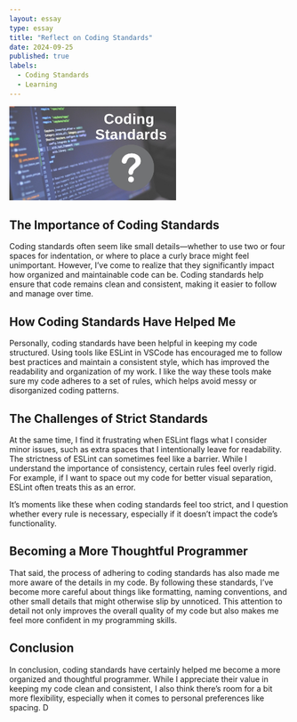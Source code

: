 ```yaml
---
layout: essay  
type: essay  
title: "Reflect on Coding Standards"  
date: 2024-09-25  
published: true  
labels:  
  - Coding Standards  
  - Learning  
---
```


<img width="300px" class="rounded float-start pe-4" src="../img/codingStandards.png">

## The Importance of Coding Standards

Coding standards often seem like small details—whether to use two or four spaces for indentation, or where to place a curly brace might feel unimportant. However, I’ve come to realize that they significantly impact how organized and maintainable code can be. Coding standards help ensure that code remains clean and consistent, making it easier to follow and manage over time.

## How Coding Standards Have Helped Me

Personally, coding standards have been helpful in keeping my code structured. Using tools like ESLint in VSCode has encouraged me to follow best practices and maintain a consistent style, which has improved the readability and organization of my work. I like the way these tools make sure my code adheres to a set of rules, which helps avoid messy or disorganized coding patterns.

## The Challenges of Strict Standards

At the same time, I find it frustrating when ESLint flags what I consider minor issues, such as extra spaces that I intentionally leave for readability. The strictness of ESLint can sometimes feel like a barrier. While I understand the importance of consistency, certain rules feel overly rigid. For example, if I want to space out my code for better visual separation, ESLint often treats this as an error.

It’s moments like these when coding standards feel too strict, and I question whether every rule is necessary, especially if it doesn’t impact the code’s functionality.

## Becoming a More Thoughtful Programmer

That said, the process of adhering to coding standards has also made me more aware of the details in my code. By following these standards, I’ve become more careful about things like formatting, naming conventions, and other small details that might otherwise slip by unnoticed. This attention to detail not only improves the overall quality of my code but also makes me feel more confident in my programming skills.

## Conclusion

In conclusion, coding standards have certainly helped me become a more organized and thoughtful programmer. While I appreciate their value in keeping my code clean and consistent, I also think there’s room for a bit more flexibility, especially when it comes to personal preferences like spacing. D
